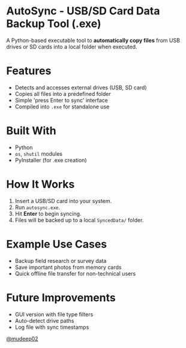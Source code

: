 #  AutoSync - USB/SD Card Data Backup Tool (.exe)

A Python-based executable tool to **automatically copy files** from USB drives or SD cards into a local folder when executed.

# Features
- Detects and accesses external drives (USB, SD card)
- Copies all files into a predefined folder
- Simple 'press Enter to sync' interface
- Compiled into `.exe` for standalone use

# Built With
- Python
- `os`, `shutil` modules
- PyInstaller (for .exe creation)

# How It Works
1. Insert a USB/SD card into your system.
2. Run `autosync.exe`.
3. Hit **Enter** to begin syncing.
4. Files will be backed up to a local `SyncedData/` folder.

# Example Use Cases
- Backup field research or survey data
- Save important photos from memory cards
- Quick offline file transfer for non-technical users

# Future Improvements
- GUI version with file type filters
- Auto-detect drive paths
- Log file with sync timestamps

 [@mudeep02](https://github.com/mudeep02) 
